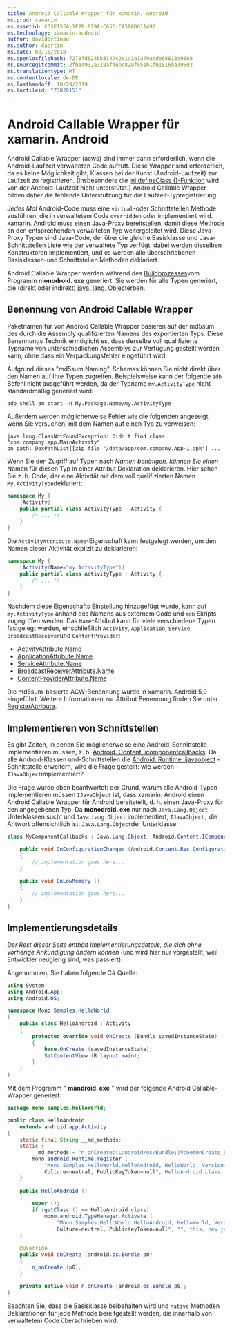 ```yaml
---
title: Android Callable Wrapper für xamarin. Android
ms.prod: xamarin
ms.assetid: C33E15FA-1E2B-819A-C656-CA588D611492
ms.technology: xamarin-android
author: davidortinau
ms.author: daortin
ms.date: 02/15/2018
ms.openlocfilehash: 7278fd624bb3147c2e1a1a1a79adde68813a9888
ms.sourcegitcommit: 2fbe4932a319af4ebc829f65eb1fb1816ba305d3
ms.translationtype: MT
ms.contentlocale: de-DE
ms.lasthandoff: 10/29/2019
ms.locfileid: "73020151"
---
```

# <a name="android-callable-wrappers-for-xamarinandroid"></a>Android Callable Wrapper für xamarin. Android

Android Callable Wrapper (acws) sind immer dann erforderlich, wenn die Android-Laufzeit verwalteten Code aufruft. Diese Wrapper sind erforderlich, da es keine Möglichkeit gibt, Klassen bei der Kunst (Android-Laufzeit) zur Laufzeit zu registrieren. (Insbesondere die [jni defineClass ()-Funktion](https://docs.oracle.com/javase/1.5.0/docs/guide/jni/spec/functions.html#wp15986) wird von der Android-Laufzeit nicht unterstützt.} Android Callable Wrapper bilden daher die fehlende Unterstützung für die Laufzeit-Typregistrierung. 

*Jedes Mal* Android-Code muss eine `virtual`-oder Schnittstellen Methode ausführen, die in verwaltetem Code `overridden` oder implementiert wird. xamarin. Android muss einen Java-Proxy bereitstellen, damit diese Methode an den entsprechenden verwalteten Typ weitergeleitet wird. Diese Java-Proxy Typen sind Java-Code, der über die gleiche Basisklasse und Java-Schnittstellen Liste wie der verwaltete Typ verfügt. dabei werden dieselben Konstruktoren implementiert, und es werden alle überschriebenen Basisklassen-und Schnittstellen Methoden deklariert. 

Android Callable Wrapper werden während des [Buildprozesses](~/android/deploy-test/building-apps/build-process.md)vom Programm **monodroid. exe** generiert: Sie werden für alle Typen generiert, die (direkt oder indirekt) [java. lang. Object](xref:Java.Lang.Object)erben. 

## <a name="android-callable-wrapper-naming"></a>Benennung von Android Callable Wrapper

Paketnamen für von Android Callable Wrapper basieren auf der md5sum des durch die Assembly qualifizierten Namens des exportierten Typs. Diese Benennungs Technik ermöglicht es, dass derselbe voll qualifizierte Typname von unterschiedlichen Assemblys zur Verfügung gestellt werden kann, ohne dass ein Verpackungsfehler eingeführt wird. 

Aufgrund dieses "md5sum Naming"-Schemas können Sie nicht direkt über den Namen auf Ihre Typen zugreifen. Beispielsweise kann der folgende `adb` Befehl nicht ausgeführt werden, da der Typname `my.ActivityType` nicht standardmäßig generiert wird: 

```shell
adb shell am start -n My.Package.Name/my.ActivityType
```

Außerdem werden möglicherweise Fehler wie die folgenden angezeigt, wenn Sie versuchen, mit dem Namen auf einen Typ zu verweisen:

```shell
java.lang.ClassNotFoundException: Didn't find class "com.company.app.MainActivity"
on path: DexPathList[[zip file "/data/app/com.company.App-1.apk"] ...
```

Wenn Sie den Zugriff auf Typen nach *Namen benötigen, können Sie einen* Namen für diesen Typ in einer Attribut Deklaration deklarieren. Hier sehen Sie z. b. Code, der eine Aktivität mit dem voll qualifizierten Namen `My.ActivityType`deklariert:

```csharp
namespace My {
    [Activity]
    public partial class ActivityType : Activity {
        /* ... */
    }
}
```

Die `ActivityAttribute.Name`-Eigenschaft kann festgelegt werden, um den Namen dieser Aktivität explizit zu deklarieren: 

```csharp
namespace My {
    [Activity(Name="my.ActivityType")]
    public partial class ActivityType : Activity {
        /* ... */
    }
}
```

Nachdem diese Eigenschafts Einstellung hinzugefügt wurde, kann auf `my.ActivityType` anhand des Namens aus externem Code und `adb` Skripts zugegriffen werden. Das `Name`-Attribut kann für viele verschiedene Typen festgelegt werden, einschließlich `Activity`, `Application`, `Service`, `BroadcastReceiver`und `ContentProvider`: 

- [ActivityAttribute.Name](xref:Android.App.ActivityAttribute.Name)
- [ApplicationAttribute.Name](xref:Android.App.ApplicationAttribute.Name)
- [ServiceAttribute.Name](xref:Android.App.ServiceAttribute.Name)
- [BroadcastReceiverAttribute.Name](xref:Android.Content.BroadcastReceiverAttribute.Name)
- [ContentProviderAttribute.Name](xref:Android.Content.ContentProviderAttribute.Name)

Die md5sum-basierte ACW-Benennung wurde in xamarin. Android 5,0 eingeführt. Weitere Informationen zur Attribut Benennung finden Sie unter [RegisterAttribute](xref:Android.Runtime.RegisterAttribute). 

## <a name="implementing-interfaces"></a>Implementieren von Schnittstellen

Es gibt Zeiten, in denen Sie möglicherweise eine Android-Schnittstelle implementieren müssen, z. b. [Android. Content. icomponentcallbacks](xref:Android.Content.IComponentCallbacks). Da alle Android-Klassen und-Schnittstellen die [Android. Runtime. ijavaobject](xref:Android.Runtime.IJavaObject) -Schnittstelle erweitern, wird die Frage gestellt: wie werden `IJavaObject`implementiert? 

Die Frage wurde oben beantwortet: der Grund, warum alle Android-Typen implementieren müssen `IJavaObject` ist, dass xamarin. Android einen Android Callable Wrapper für Android bereitstellt, d. h. einen Java-Proxy für den angegebenen Typ. Da **monodroid. exe** nur nach `Java.Lang.Object` Unterklassen sucht und `Java.Lang.Object` implementiert, `IJavaObject,` die Antwort offensichtlich ist: `Java.Lang.Object`der Unterklasse: 

```csharp
class MyComponentCallbacks : Java.Lang.Object, Android.Content.IComponentCallbacks {

    public void OnConfigurationChanged (Android.Content.Res.Configuration newConfig)
    {
        // implementation goes here...
    } 

    public void OnLowMemory ()
    {
        // implementation goes here...
    }
}
```

## <a name="implementation-details"></a>Implementierungsdetails

*Der Rest dieser Seite enthält Implementierungsdetails, die sich ohne vorherige Ankündigung ändern können* (und wird hier nur vorgestellt, weil Entwickler neugierig sind, was passiert). 

Angenommen, Sie haben folgende C# Quelle:

```csharp
using System;
using Android.App;
using Android.OS;

namespace Mono.Samples.HelloWorld
{
    public class HelloAndroid : Activity
    {
        protected override void OnCreate (Bundle savedInstanceState)
        {
            base.OnCreate (savedInstanceState);
            SetContentView (R.layout.main);
        }
    }
}
```

Mit dem Programm " **mandroid. exe** " wird der folgende Android Callable-Wrapper generiert: 

```java
package mono.samples.helloWorld;

public class HelloAndroid
    extends android.app.Activity
{
    static final String __md_methods;
    static {
        __md_methods = "n_onCreate:(Landroid/os/Bundle;)V:GetOnCreate_Landroid_os_Bundle_Handler\n" + "";
        mono.android.Runtime.register (
            "Mono.Samples.HelloWorld.HelloAndroid, HelloWorld, Version=1.0.0.0, 
            Culture=neutral, PublicKeyToken=null", HelloAndroid.class, __md_methods);
    }

    public HelloAndroid ()
    {
        super ();
        if (getClass () == HelloAndroid.class)
            mono.android.TypeManager.Activate (
                "Mono.Samples.HelloWorld.HelloAndroid, HelloWorld, Version=1.0.0.0, 
                Culture=neutral, PublicKeyToken=null", "", this, new java.lang.Object[] {  });
    }

    @Override
    public void onCreate (android.os.Bundle p0)
    {
        n_onCreate (p0);
    }

    private native void n_onCreate (android.os.Bundle p0);
}
```

Beachten Sie, dass die Basisklasse beibehalten wird und `native` Methoden Deklarationen für jede Methode bereitgestellt werden, die innerhalb von verwaltetem Code überschrieben wird. 

